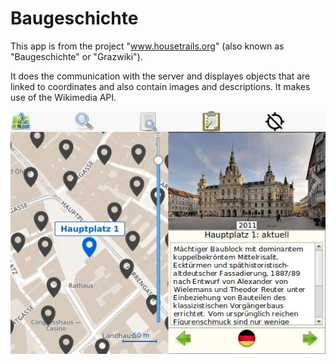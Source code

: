 # Baugeschichte
This app is from the project "www.housetrails.org" (also known as "Baugeschichte" or "Grazwiki").

It does the communication with the server and displayes objects that are linked to coordinates
and also contain images and descriptions. It makes use of the Wikimedia API.

![Screenshot](doc/Screenshot.jpg)
